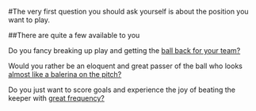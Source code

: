 #The very first question you should ask yourself is about the position you want to play.

##There are quite a few available to you 

Do you fancy breaking up play and getting the [ball back for your team?](https://www.youtube.com/watch?v=rQONFGYr_10) 

Would you rather be an eloquent and great passer of the ball who looks [almost like a balerina on the pitch?](https://www.youtube.com/watch?v=r3IID1bu16g)

Do you just want to score goals and experience the joy of beating the keeper with [great frequency?](https://www.youtube.com/watch?v=SeMj6ReRNbE) 
